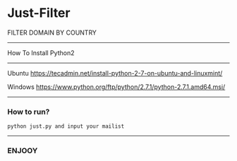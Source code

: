 # Just-Filter
FILTER DOMAIN BY COUNTRY

**************************
How To Install Python2
**************************

Ubuntu <https://tecadmin.net/install-python-2-7-on-ubuntu-and-linuxmint/>

Windows <https://www.python.org/ftp/python/2.7.1/python-2.7.1.amd64.msi/>

**************************
### How to run?
```
python just.py and input your mailist
```
**************************

### ENJOOY
